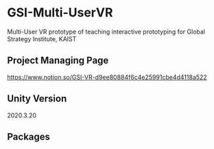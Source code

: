 # GSI-Multi-UserVR
Multi-User VR prototype of teaching interactive prototyping for Global Strategy Institute, KAIST 

## Project Managing Page
https://www.notion.so/GSI-VR-d9ee80884f6c4e25991cbe4d4118a522

## Unity Version
2020.3.20

## Packages

